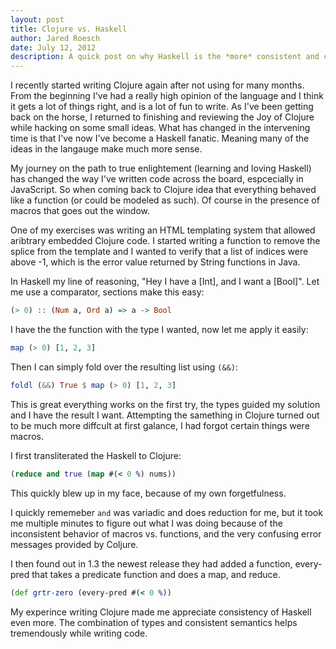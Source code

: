 ```yaml
---
layout: post 
title: Clojure vs. Haskell
author: Jared Roesch
date: July 12, 2012
description: A quick post on why Haskell is the *more* consistent and clear than Clojure.
---
```

I recently started writing Clojure again after not using for many months. From the beginning I've had a really high 
opinion of the language and I think it gets a lot of things right, and is a lot of fun to write. As I've been getting 
back on the horse, I returned to finishing and reviewing the Joy of Clojure while hacking on some small ideas. 
What has changed in the intervening time is that I've now I've become a Haskell fanatic. Meaning many of the ideas in the
langauge make much more sense.

My journey on the path to true enlightement (learning and loving Haskell) has changed the way I've written code 
across the board, espcecially in  JavaScript. So when coming back to Clojure idea that everything behaved like a
function (or could be modeled as such). Of course in the presence of macros that goes out the window. 

One of my exercises was writing an HTML templating system that allowed aribtrary embedded Clojure code. I started 
writing a function to remove the splice from the template and I wanted to verify that a list of indices 
were above -1, which is the error value returned by String functions in Java.

In Haskell my line of reasoning, "Hey I have a [Int], and I want a [Bool]". Let me use a comparator, sections make
this easy: 

```haskell
(> 0) :: (Num a, Ord a) => a -> Bool
```
I have the the function with the type I wanted, now let me apply it easily:

```haskell
map (> 0) [1, 2, 3]
```

Then I can simply fold over the resulting list using `(&&)`:

```haskell
foldl (&&) True $ map (> 0) [1, 2, 3]
```

This is great everything works on the first try, the types guided my solution and I have the result I want.
Attempting the samething in Clojure turned out to be much more diffcult at first galance, I had forgot certain
things were macros.

I first transliterated the Haskell to Clojure:

```clojure
(reduce and true (map #(< 0 %) nums))
```

This quickly blew up in my face, because of my own forgetfulness. 

I quickly rememeber `and` was variadic and does reduction for me, but it took me multiple minutes to figure out what
I was doing because of the inconsistent behavior of macros vs. functions, and the very confusing error messages provided
by Coljure.


I then found out in 1.3 the newest release they had added a function, every-pred that takes a predicate function 
and does a map, and reduce.

```clojure
(def grtr-zero (every-pred #(< 0 %))
```

My experince writing Clojure made me appreciate consistency of Haskell even more. The combination of types and
consistent semantics helps tremendously while writing code.

